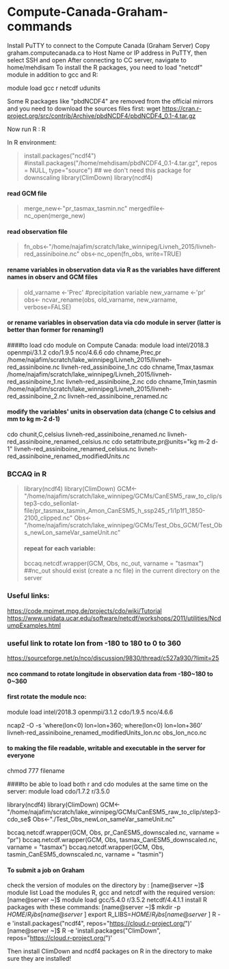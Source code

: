 # Compute-Canada-Graham-commands

Install PuTTY to connect to the Compute Canada (Graham Server)
Copy graham.computecanada.ca to Host Name or IP address in PuTTY, then select SSH and open 
After connecting to CC server, navigate to home/mehdisam
To install the R packages, you need to load "netcdf" module in addition to gcc and R:

module load gcc r netcdf udunits

Some R packages like "pbdNCDF4" are removed from the official mirrors and you need to download the sources files first:
wget https://cran.r-project.org/src/contrib/Archive/pbdNCDF4/pbdNCDF4_0.1-4.tar.gz

Now run R : 
R

In R environment:
> install.packages("ncdf4")
> #install.packages("/home/mehdisam/pbdNCDF4_0.1-4.tar.gz", repos = NULL, type="source") ## we don't need this package for downscaling
> library(ClimDown)
> library(ncdf4) 
#### read GCM file
> merge_new<-"pr_tasmax_tasmin.nc"
> mergedfile<-nc_open(merge_new)
#### read observation file
> fn_obs<-"/home/najafim/scratch/lake_winnipeg/Livneh_2015/livneh-red_assiniboine.nc"
> obs<-nc_open(fn_obs, write=TRUE)
#### rename variables in observation data via R as the variables have different names in observ and GCM files
> old_varname <-'Prec' #precipitation variable
> new_varname <-'pr'
> obs<- ncvar_rename(obs, old_varname, new_varname, verbose=FALSE)
#### or rename variables in observation data via cdo module in server (latter is better than former for renaming!)
####to load cdo module on Compute Canada:
module load intel/2018.3 openmpi/3.1.2 cdo/1.9.5 nco/4.6.6 
cdo chname,Prec,pr /home/najafim/scratch/lake_winnipeg/Livneh_2015/livneh-red_assiniboine.nc  livneh-red_assiniboine_1.nc
cdo chname,Tmax,tasmax /home/najafim/scratch/lake_winnipeg/Livneh_2015/livneh-red_assiniboine_1.nc  livneh-red_assiniboine_2.nc
cdo chname,Tmin,tasmin /home/najafim/scratch/lake_winnipeg/Livneh_2015/livneh-red_assiniboine_2.nc  livneh-red_assiniboine_renamed.nc

#### modify the variables' units in observation data (change C to celsius and mm to kg m-2 d-1)
cdo chunit,C,celsius livneh-red_assiniboine_renamed.nc  livneh-red_assiniboine_renamed_celsius.nc
cdo setattribute,pr@units="kg m-2 d-1" livneh-red_assiniboine_renamed_celsius.nc  livneh-red_assiniboine_renamed_modifiedUnits.nc

### BCCAQ in R 
> library(ncdf4)
> library(ClimDown)
> GCM<-"/home/najafim/scratch/lake_winnipeg/GCMs/CanESM5_raw_to_clip/step3-cdo_sellonlat-file/pr_tasmax_tasmin_Amon_CanESM5_h_ssp245_r1i1p1f1_1850-2100_clipped.nc"
> Obs<-"/home/najafim/scratch/lake_winnipeg/GCMs/Test_Obs_GCM/Test_Obs_newLon_sameVar_sameUnit.nc"
>#### repeat for each variable:
> bccaq.netcdf.wrapper(GCM, Obs, nc_out, varname = "tasmax")  ##nc_out should exist (create a nc file) in the current directory on the server


### Useful links:
https://code.mpimet.mpg.de/projects/cdo/wiki/Tutorial
https://www.unidata.ucar.edu/software/netcdf/workshops/2011/utilities/NcdumpExamples.html


### useful link to rotate lon from -180 to 180 to 0 to 360
https://sourceforge.net/p/nco/discussion/9830/thread/c527a930/?limit=25

#### nco command to rotate longitude in observation data from -180~180 to 0~360
#### first rotate the module nco:
module load intel/2018.3 openmpi/3.1.2 cdo/1.9.5 nco/4.6.6

ncap2 -O -s 'where(lon<0) lon=lon+360; where(lon<0) lon=lon+360' livneh-red_assiniboine_renamed_modifiedUnits_lon.nc obs_lon_nco.nc

#### to making the file readable, writable and executable in the server for everyone 
chmod 777 filename

####to be able to load both r and cdo modules at the same time on the server:
module load cdo/1.7.2  r/3.5.0



library(ncdf4)
library(ClimDown)
GCM<-"/home/najafim/scratch/lake_winnipeg/GCMs/CanESM5_raw_to_clip/step3-cdo_se$
Obs<-"./Test_Obs_newLon_sameVar_sameUnit.nc"

bccaq.netcdf.wrapper(GCM, Obs, pr_CanESM5_downscaled.nc, varname = "pr")
bccaq.netcdf.wrapper(GCM, Obs, tasmax_CanESM5_downscaled.nc, varname = "tasmax")
bccaq.netcdf.wrapper(GCM, Obs, tasmin_CanESM5_downscaled.nc, varname = "tasmin")


#### To submit a job on Graham
check the version of modules on the directory by :
[name@server ~]$ module list
Load the modules R, gcc and netcdf with the required version:
[name@server ~]$ module load gcc/5.4.0  r/3.5.2  netcdf/4.4.1.1
install R packages with these commands: 
[name@server ~]$ mkdir -p $HOME/R_libs
[name@server ~]$ export R_LIBS=$HOME/R_libs
[name@server ~]$ R -e 'install.packages("ncdf4", repos="https://cloud.r-project.org/")'
[name@server ~]$ R -e 'install.packages("ClimDown", repos="https://cloud.r-project.org/")'

Then install ClimDown and ncdf4 packages on R in the directory to make sure they are installed!


